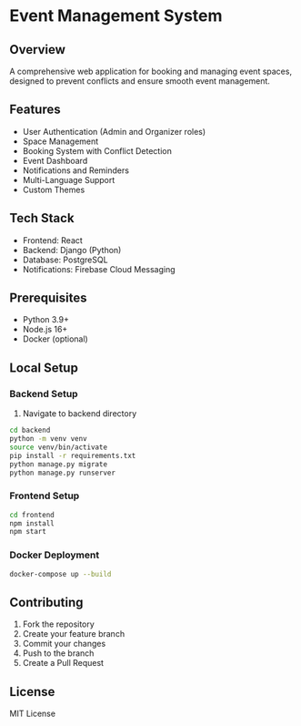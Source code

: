 # Event Management System

## Overview
A comprehensive web application for booking and managing event spaces, designed to prevent conflicts and ensure smooth event management.

## Features
- User Authentication (Admin and Organizer roles)
- Space Management
- Booking System with Conflict Detection
- Event Dashboard
- Notifications and Reminders
- Multi-Language Support
- Custom Themes

## Tech Stack
- Frontend: React
- Backend: Django (Python)
- Database: PostgreSQL
- Notifications: Firebase Cloud Messaging

## Prerequisites
- Python 3.9+
- Node.js 16+
- Docker (optional)

## Local Setup

### Backend Setup
1. Navigate to backend directory
```bash
cd backend
python -m venv venv
source venv/bin/activate
pip install -r requirements.txt
python manage.py migrate
python manage.py runserver
```

### Frontend Setup
```bash
cd frontend
npm install
npm start
```

### Docker Deployment
```bash
docker-compose up --build
```

## Contributing
1. Fork the repository
2. Create your feature branch
3. Commit your changes
4. Push to the branch
5. Create a Pull Request

## License
MIT License
